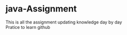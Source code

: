 # java-Assignment
This is all the assignment updating knowledge day by day <br>
Pratice to learn github 
